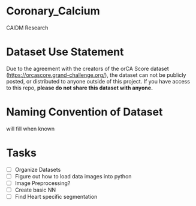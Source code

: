 # Coronary_Calcium
CAIDM Research

# Dataset Use Statement

Due to the agreement with the creators of the orCA Score dataset (https://orcascore.grand-challenge.org/), the dataset can not be publicly posted, or distributed to anyone outside of this project.
If you have access to this repo, **please do not share this dataset with anyone.**

# Naming Convention of Dataset
will fill when known

# Tasks
- [ ] Organize Datasets
- [ ] Figure out how to load data images into python
- [ ] Image Preprocessing?
- [ ] Create basic NN
- [ ] Find Heart specific segmentation
